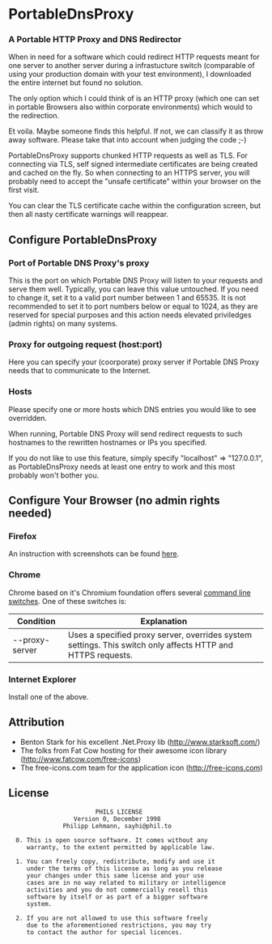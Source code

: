 # PortableDnsProxy
### A Portable HTTP Proxy and DNS Redirector

When in need for a software which could redirect HTTP requests meant for one server to another server during 
a infrastucture switch (comparable of using your production domain with your test environment), 
I downloaded the entire internet but found no solution.

The only option which I could think of is an HTTP proxy (which one can set in portable Browsers also within corporate environments) which would to the redirection. 

Et voila. Maybe someone finds this helpful. If not, we can classify it as throw away software. Please take that into account when judging the code ;-)

PortableDnsProxy supports chunked HTTP requests as well as TLS. For connecting via TLS, self signed intermediate certificates are being created and cached on the fly. 
So when connecting to an HTTPS server, you will probably need to accept the "unsafe certificate" within your browser on the first visit.

You can clear the TLS certificate cache within the configuration screen, but then all nasty certificate warnings will reappear.

## Configure PortableDnsProxy

### Port of Portable DNS Proxy's proxy

This is the port on which Portable DNS Proxy will listen to your requests and serve them well.
Typically, you can leave this value untouched. 
If you need to change it, set it to a valid port number between 1 and 65535.
It is not recommended to set it to port numbers below or equal to 1024, as they are reserved for 
special purposes and this action needs elevated priviledges (admin rights) on many systems.

### Proxy for outgoing request (host:port)

Here you can specify your (coorporate) proxy server if Portable DNS Proxy needs that to communicate to the Internet.

### Hosts

Please specify one or more hosts which DNS entries you would like to see overridden. 

When running, Portable DNS Proxy will send redirect requests to such hostnames to the rewritten hostnames or IPs you specified.

If you do not like to use this feature, simply specify "localhost" => "127.0.0.1", as
PortableDnsProxy needs at least one entry to work and this most probably won't bother you.

## Configure Your Browser (no admin rights needed)

### Firefox
An instruction with screenshots can be found [here](http://www.wikihow.com/Enter-Proxy-Settings-in-Firefox).

### Chrome

Chrome based on it's Chromium foundation offers several [command line switches](http://peter.sh/experiments/chromium-command-line-switches/). One of these switches is:

Condition | Explanation
------------- | -------------
--proxy-server | Uses a specified proxy server, overrides system settings. This switch only affects HTTP and HTTPS requests.

### Internet Explorer
Install one of the above.

## Attribution

- Benton Stark for his excellent .Net.Proxy lib (http://www.starksoft.com/)
- The folks from Fat Cow hosting for their awesome icon library (http://www.fatcow.com/free-icons)
- The free-icons.com team for the application icon (http://free-icons.com)

## License

                            PHILS LICENSE
                      Version 0, December 1998
                   Philipp Lehmann, sayhi@phil.to

      0. This is open source software. It comes without any 
         warranty, to the extent permitted by applicable law.
      
      1. You can freely copy, redistribute, modify and use it 
         under the terms of this license as long as you release 
         your changes under this same license and your use
         cases are in no way related to military or intelligence
         activities and you do not commercially resell this
         software by itself or as part of a bigger software
         system.
         
      2. If you are not allowed to use this software freely
         due to the aforementioned restrictions, you may try
         to contact the author for special licences.
